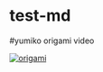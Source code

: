# test-md

#yumiko origami video

[![origami](https://res.cloudinary.com/marcomontalbano/image/upload/v1676733422/video_to_markdown/images/youtube--CF_uAik749Q-c05b58ac6eb4c4700831b2b3070cd403.jpg)](https://external.ink?to=/www.youtube.com/watch?v=CF_uAik749Q "origami")
